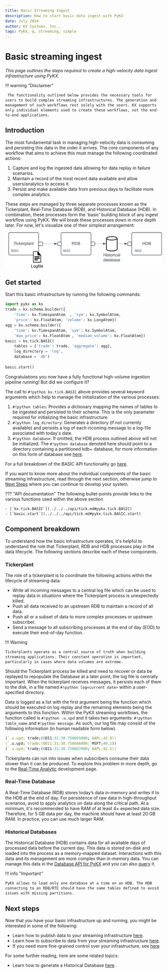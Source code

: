 ```yaml
---
title: Basic Streaming Ingest
description: How to start basic data ingest with PyKX
date: July 2024
author: KX Systems, Inc.,
tags: PyKX, q, streaming, simple
---
```


# Basic streaming ingest

_This page outlines the steps required to create a high-velocity data ingest infrastructure using PyKX._

!!! warning "Disclaimer"

	 The functionality outlined below provides the necessary tools for users to build complex streaming infrastructures. The generation and management of such workflows rest solely with the users. KX supports only individual elements used to create these workflows, not the end-to-end applications.   

## Introduction

The most fundamental task in managing high-velocity data is consuming and persisting this data in the order it arrives. The core components of any workflow that aims to achieve this must manage the following coordinated actions:

1. Capture and log the ingested data allowing for data replay in failure scenarios.
2. Maintain a record of the most recent data available and allow users/analytics to access it.
3. Persist and make available data from previous days to facilitate more complex analytics.

These steps are managed by three separate processes known as the Tickerplant, Real-Time Database (RDB), and Historical Database (HDB). In combination, these processes form the 'basic' building block of any ingest workflow using PyKX. We will break these processes down in more depth later. For now, let's visualize one of their simplest arrangement:

![basic](../images/simple-no-feed.png)

## Get started

Start this basic infrastructure by running the following commands:

```python
import pykx as kx
trade = kx.schema.builder({
    'time': kx.TimespanAtom  , 'sym': kx.SymbolAtom,
    'price': kx.FloatAtom, 'volume': kx.LongAtom})
agg = kx.schema.builder({
    'time': kx.TimespanAtom, 'sym': kx.SymbolAtom,
    'max_price': kx.FloatAtom , 'median_volume': kx.FloatAtom})
basic = kx.tick.BASIC(
    tables = {'trade': trade, 'aggregate': agg},
    log_directory = 'log',
    database = 'db')
    
basic.start()
```

Congratulations you now have a fully functional high-volume ingestion pipeline running! But did we configure it?

The call to `#!python kx.tick.BASIC` above provides several keyword arguments which help to manage the initialization of the various processes:

1. `#!python tables`: Provides a dictionary mapping the names of tables to be ingested and persisted to their schema. This is the only parameter required for initializing the basic infrastructure.
2. `#!python log_directory`: Generates a directory (if not currently available) and persists a log of each incoming message to a log-file associated with today's date.
3. `#!python database`: If omitted, the HDB process outlined above will not be initialized. The `#!python database` denoted here should point to a directory containing a partitioned kdb+ database, for more information on this form of database see [here](../database/index.md).

For a full breakdown of the BASIC API functionality go [here](../../../api/tick.md#pykx.tick.BASIC).


If you want to know more about the individual components of the basic streaming infrastructure, read through the next section, otherwise jump to [Next Steps](#next-steps) where you can continue to develop your system.

??? "API documentation"
    The following bullet-points provide links to the various functions used within the above section

    - [`kx.tick.BASIC`](../../../api/tick.md#pykx.tick.BASIC)
    - [`basic.start`](../../../api/tick.md#pykx.tick.BASIC.start)

## Component breakdown

To understand how the basic infrastructure operates, it's helpful to understand the role that Tickerplant, RDB and HDB processes play in the data lifecycle. The following sections describe each of these components.

### Tickerplant

The role of a tickerplant is to coordinate the following actions within the lifecycle of streaming data:

- Write all incoming messages to a central log file which can be used to replay data in situations where the Tickerplant process is unexpectedly killed.
- Push all data received to an upstream RDB to maintain a record of all data.
- Push all or a subset of data to more complex processes or upstream subscriber.
- Send a message to all subscribing processes at the end of day (EOD) to execute their end-of-day function.

!!! Warning

    Tickerplants operate as a central source of truth when building streaming applications. Their constant operation is important, particularly in cases where data volumes are extreme.

Should the Tickerplant process be killed and need to recover or data be replayed to repopulate the Database at a later point, the log file is centrally important. When the tickerplant receives messages, it persists each of them to the disk, in a file named `#!python log<current date>` within a user-specified directory. 

Data is logged as a list with the first argument being the function which should be executed on log replay and the remaining elements being the arguments to this function. Within the PyKX streaming workflows, the function called is `#!python .u.upd` and it takes two arguments: `#!python table_name` and `#!python message`. As such, our log file may consist of the following information (in human readable form below).

```q
(`.u.upd;`trade;(0D11:31:30.758665000;`AAPL;42.0))
(`.u.upd;`trade;(0D11:31:30.758666000;`MSFT;40.2))
(`.u.upd;`trade;(0D11:31:30.758667000;`AAPL;42.1))
```

Tickerplants can run into issues when subscribers consume their data slower than it can be produced. To explore this problem in more depth, go to the [Real-Time Analytic](rta.md) development page.

### Real-Time Database

A Real-Time Database (RDB) stores today’s data in-memory and writes it to the HDB at the end of day. For persistence of raw data in high-throughput scenarios, avoid to apply analytics on data along the critical path. At a minimum, it's recommended to have RAM of at least 4× expected data size. Therefore, for 5 GB data per day, the machine should have at least 20 GB RAM. In practice, you can use much larger RAM.

### Historical Databases

The Historical Database (HDB) contains data for all available days of processed data before the current day. This data is stored on-disk and loaded into the process as a memory-mapped dataset. Interactions with this data and its management are more complex than in-memory data. You can manage this data in the [Database API for PyKX](../database/index.md) and you can also [query](../../fundamentals/query/index.md) it.

!!! info "Important"

    PyKX allows to load only one database at a time on an HDB. The HDB connecting to an RDB/RTE should have the same tables defined to avoid issues with missing partitions.

## Next steps

Now that you have your basic infrastructure up and running, you might be interested in some of the following:

- Learn how to publish data to your streaming infrastructure [here](publish.md).
- Learn how to subscribe to data from your streaming infrastructure [here](subscribe.md).
- If you need more fine-grained control over your infrastructure, see [here](complex.md)

For some further reading, here are some related topics:

- Learn how to generate a Historical Database [here](../database/index.md).
